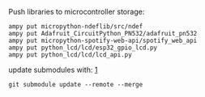 Push libraries to microcontroller storage:

```
ampy put micropython-ndeflib/src/ndef
ampy put Adafruit_CircuitPython_PN532/adafruit_pn532
ampy put micropython-spotify-web-api/spotify_web_api
ampy put python_lcd/lcd/esp32_gpio_lcd.py
ampy put python_lcd/lcd/lcd_api.py
```

update submodules with: [1]

```
git submodule update --remote --merge
```

[1]: https://stackoverflow.com/a/21195182/9140788
